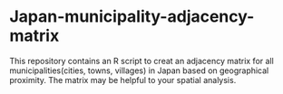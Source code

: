 # Japan-municipality-adjacency-matrix
This repository contains an R script to creat an adjacency matrix for all municipalities(cities, towns, villages) in Japan based on geographical proximity. The matrix may be helpful to your spatial analysis.

